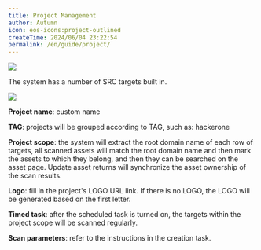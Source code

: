 ```yaml
---
title: Project Management
author: Autumn
icon: eos-icons:project-outlined
createTime: 2024/06/04 23:22:54
permalink: /en/guide/project/
---
```


![](/images/project-cn.png)

The system has a number of SRC targets built in.

![](/images/project-create-en.png)

**Project name**: custom name

**TAG**: projects will be grouped according to TAG, such as: hackerone

**Project scope**: the system will extract the root domain name of each row of targets, all scanned assets will match the root domain name and then mark the assets to which they belong, and then they can be searched on the asset page. Update asset returns will synchronize the asset ownership of the scan results.

**Logo**: fill in the project's LOGO URL link. If there is no LOGO, the LOGO will be generated based on the first letter.

**Timed task**: after the scheduled task is turned on, the targets within the project scope will be scanned regularly.

**Scan parameters**: refer to the instructions in the creation task.